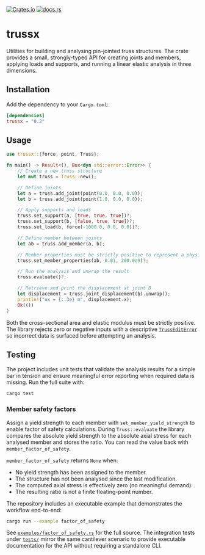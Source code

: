 [![Crates.io](https://img.shields.io/crates/v/trussx.svg)](https://crates.io/crates/trussx)
[![docs.rs](https://docs.rs/trussx/badge.svg)](https://docs.rs/trussx)

# trussx

Utilities for building and analysing pin-jointed truss structures. The crate provides a
small, strongly-typed API for creating joints and members, applying loads and supports,
and running a linear elastic analysis in three dimensions.

## Installation

Add the dependency to your `Cargo.toml`:

```toml
[dependencies]
trussx = "0.2"
```

## Usage

```rust
use trussx::{force, point, Truss};

fn main() -> Result<(), Box<dyn std::error::Error>> {
    // Create a new truss structure
    let mut truss = Truss::new();

    // Define joints
    let a = truss.add_joint(point(0.0, 0.0, 0.0));
    let b = truss.add_joint(point(1.0, 0.0, 0.0));

    // Apply supports and loads
    truss.set_support(a, [true, true, true])?;
    truss.set_support(b, [false, true, true])?;
    truss.set_load(b, force(-1000.0, 0.0, 0.0))?;

    // Define member between joints
    let ab = truss.add_member(a, b);

    // Member properties must be strictly positive to represent a physical bar.
    truss.set_member_properties(ab, 0.01, 200.0e9)?;

    // Run the analysis and unwrap the result
    truss.evaluate()?;

    // Retrieve and print the displacement at joint B
    let displacement = truss.joint_displacement(b).unwrap();
    println!("ux = {:.3e} m", displacement.x);
    Ok(())
}
```

Both the cross-sectional area and elastic modulus must be strictly positive. The library
rejects zero or negative inputs with a descriptive
[`TrussEditError`](https://docs.rs/trussx/latest/trussx/enum.TrussEditError.html) so incorrect
data is surfaced before attempting an analysis.

## Testing

The project includes unit tests that validate the analysis results for a simple bar in
tension and ensure meaningful error reporting when required data is missing. Run the
full suite with:

```bash
cargo test
```

### Member safety factors

Assign a yield strength to each member with `set_member_yield_strength` to enable factor of
safety calculations. During `Truss::evaluate` the library compares the absolute yield
strength to the absolute axial stress for each analysed member and stores the ratio. You can
read the value back with `member_factor_of_safety`.

`member_factor_of_safety` returns `None` when:

- No yield strength has been assigned to the member.
- The structure has not been analysed since the last modification.
- The computed axial stress is effectively zero (no meaningful demand).
- The resulting ratio is not a finite floating-point number.

The repository includes an executable example that demonstrates the workflow
end-to-end:

```bash
cargo run --example factor_of_safety
```

See [`examples/factor_of_safety.rs`](examples/factor_of_safety.rs) for the full
source. The integration tests under [`tests/`](tests/) mirror the same
cantilever scenario to provide executable documentation for the API without
requiring a standalone CLI.
